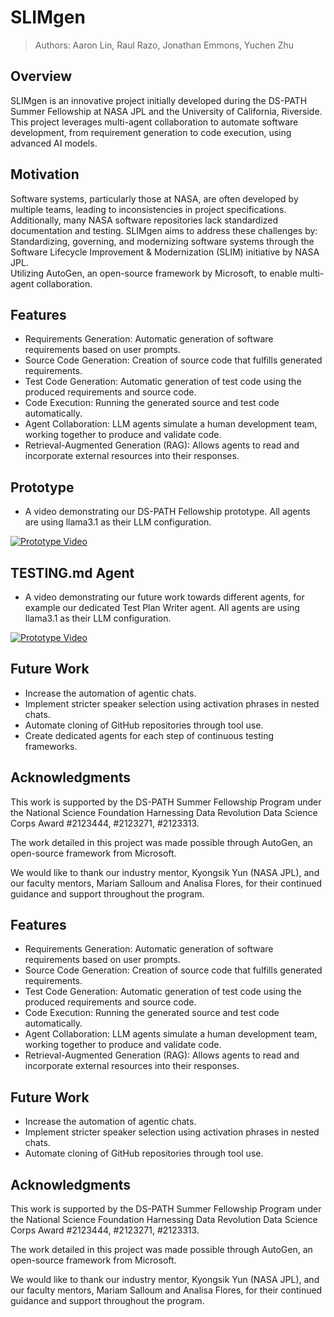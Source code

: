 # SLIMgen

> Authors: Aaron Lin, Raul Razo, Jonathan Emmons, Yuchen Zhu

## Overview

SLIMgen is an innovative project initially developed during the DS-PATH Summer Fellowship at NASA JPL and the University of California, Riverside. This project leverages multi-agent collaboration to automate software development, from requirement generation to code execution, using advanced AI models.

## Motivation

Software systems, particularly those at NASA, are often developed by multiple teams, leading to inconsistencies in project specifications. Additionally, many NASA software repositories lack standardized documentation and testing. SLIMgen aims to address these challenges by:<br>
Standardizing, governing, and modernizing software systems through the Software Lifecycle Improvement & Modernization (SLIM) initiative by NASA JPL.<br>
Utilizing AutoGen, an open-source framework by Microsoft, to enable multi-agent collaboration.

## Features

- Requirements Generation: Automatic generation of software requirements based on user prompts.
- Source Code Generation: Creation of source code that fulfills generated requirements.
- Test Code Generation: Automatic generation of test code using the produced requirements and source code.
- Code Execution: Running the generated source and test code automatically.
- Agent Collaboration: LLM agents simulate a human development team, working together to produce and validate code.
- Retrieval-Augmented Generation (RAG): Allows agents to read and incorporate external resources into their responses.

## Prototype
- A video demonstrating our DS-PATH Fellowship prototype. All agents are using llama3.1 as their LLM configuration.

[![Prototype Video](https://via.placeholder.com/600x400.png?text=Click+to+Watch+Video)](https://drive.google.com/file/d/1Vwhdo5Wuc7aDdFKWIqaKMjPur1SkNBAe/view?usp=sharing)

## TESTING.md Agent
- A video demonstrating our future work towards different agents, for example our dedicated Test Plan Writer agent. All agents are using llama3.1 as their LLM configuration.

[![Prototype Video](https://via.placeholder.com/600x400.png?text=Click+to+Watch+Video)](https://drive.google.com/file/d/1PFtjXdlCNw0gKBSi5WsXjmQ-73rM855N/view?usp=sharing)

## Future Work
- Increase the automation of agentic chats.
- Implement stricter speaker selection using activation phrases in nested chats.
- Automate cloning of GitHub repositories through tool use.
- Create dedicated agents for each step of continuous testing frameworks.


## Acknowledgments

This work is supported by the DS-PATH Summer Fellowship Program under the National Science Foundation Harnessing Data Revolution Data Science Corps Award #2123444, #2123271, #2123313.

The work detailed in this project was made possible through AutoGen, an open-source framework from Microsoft.

We would like to thank our industry mentor, Kyongsik Yun (NASA JPL), and our faculty mentors, Mariam Salloum and Analisa Flores, for their continued guidance and support throughout the program.


## Features

- Requirements Generation: Automatic generation of software requirements based on user prompts.
- Source Code Generation: Creation of source code that fulfills generated requirements.
- Test Code Generation: Automatic generation of test code using the produced requirements and source code.
- Code Execution: Running the generated source and test code automatically.
- Agent Collaboration: LLM agents simulate a human development team, working together to produce and validate code.
- Retrieval-Augmented Generation (RAG): Allows agents to read and incorporate external resources into their responses.

## Future Work
- Increase the automation of agentic chats.
- Implement stricter speaker selection using activation phrases in nested chats.
- Automate cloning of GitHub repositories through tool use.

## Acknowledgments

This work is supported by the DS-PATH Summer Fellowship Program under the National Science Foundation Harnessing Data Revolution Data Science Corps Award #2123444, #2123271, #2123313.

The work detailed in this project was made possible through AutoGen, an open-source framework from Microsoft.

We would like to thank our industry mentor, Kyongsik Yun (NASA JPL), and our faculty mentors, Mariam Salloum and Analisa Flores, for their continued guidance and support throughout the program.
